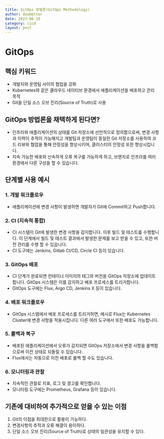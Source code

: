 ```yaml
---
title: GitOps 방법론(GitOps Methodology)
author: doombtter
date: 2023-06-10
category: cicd
layout: post
---
```


# GitOps

## 핵심 키워드

- 개발자와 운영팀 사이의 협업을 강화
- Kubernetes와 같은 클라우드 네이티브 환경에서 애플리케이션을 배포하고 관리 목적
- Git을 단일 소스 오브 진리(Source of Truth)로 사용

## GitOps 방법론을 채택하게 된다면?
- 인프라와 애플리케이션의 상태를 Git 저장소에 선언적으로 정의함으로써, 변경 사항과 이력이 추적이 가능해지고 개발팀과 운영팀이 동일한 Git 저장소를 사용하여 코드 리뷰와 협업을 통해 안정성을 향상시키며, 클러스터의 안정성 또한 향상시킵니다.
- 지속 가능한 배포와 신속하게 오류 복구를 가능하게 하고, 브랜치로 인프라를 여러 환경에서 다른 구성을 할 수 있습니다.

## 단계별 사용 예시

### 1. 개발 워크플로우
- 애플리케이션에 변경 사항이 발생하면 개발자가 Git에 Commit하고 Push합니다.

### 2. CI (지속적 통합)
- CI 시스템이 Git에 발생한 변경 사항을 감지합니다. 이후 빌드 및 테스트를 수행합니다. 이 단계에서 빌드 및 테스트 결과에서 발생한 문제를 보고 받을 수 있고, 또한 버전 관리를 수행 할 수 있습니다.
- CI 도구에는 Jenkins, Gitlab CI/CD, Circle CI 등이 있습니다.

### 3. GitOps 배포
- CI 단계가 완료되면 컨테이너 이미지의 태그와 버전을 GitOps 저장소에 업데이트합니다. GitOps 시스템은 이를 감지하고 배포 프로세스를 트리거합니다. 
- GitOps 도구에는 Flux, Argo CD, Jenkins X 등이 있습니다.

### 4. 배포 워크플로우
- GitOps 시스템에서 배포 프로세스를 트리거하면, 예시로 Flux는 Kubernetes Cluster에 변경 사항을 적용시킵니다. 다른 여러 도구에서 또한 배포도 가능합니다.

### 5. 롤백과 복구
- 배포된 애플리케이션에서 오류가 감지되면 GitOps 저장소에서 변경 사항을 롤백함으로써 이전 상태로 되돌릴 수 있습니다.
- Flux에서는 자동으로 이전 배포로 롤백 할 수도 있습니다.

### 6. 모니터링과 관찰
- 지속적인 관찰로 지표, 로그 및 경고를 확인합니다.
- 모니터링 도구에는 Prometheus, Grafana 등이 있습니다.

## 기존에 대비하여 추가적으로 얻을 수 있는 이점
1. Git의 이점을 최대한으로 활용이 가능하다.
2. 변경사항의 추적과 오류 해결이 용이하다.
3. 단일 소스 오브 진리(Source of Truth)로 상태의 일관성을 유지할 수 있다.